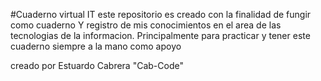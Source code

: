 #Cuaderno virtual IT
este repositorio es creado con la finalidad de fungir como cuaderno Y registro de mis conocimientos en el area de las tecnologias de la informacion. Principalmente para practicar y tener este cuaderno siempre a la mano como apoyo

creado por Estuardo Cabrera "Cab-Code"

